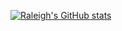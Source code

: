 [![Raleigh's GitHub stats](https://github-readme-stats-git-masterrstaa-rickstaa.vercel.app/api?username=raleighlittles)](https://github.com/anuraghazra/github-readme-stats)
